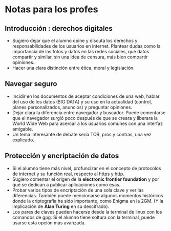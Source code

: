 # Notas para los profes

## Introducción : derechos digitales
- Sugiero dejar que el alumno opine y discuta los derechos y responsabilidades de los usuarios en internet. Plantear dudas como la importancia de las fotos y datos en las redes sociales, qué datos compartir y similar, sin una idea de censura, más bien compartir opiniones.
- Hacer una clara distinción entre ética, moral y legislación.

## Navegar seguro

- Incidir en los documentos de aceptar condiciones de una web, hablar del uso de los datos (BIG DATA) y su uso en la actualidad (control, planes personalizados, anuncios) y preguntar opiniones.
- Dejar clara la diferencia entre navegador y buscador. Puede comentarse que el navegador surgió poco después de que se creara y liberara la World Wide Web para acercar a los usuarios comunes con una interfaz amigable.
- Un tema interesante de debate sería TOR, pros y contras, una vez explicado.

## Protección y encriptación de datos

- Si el alumno tiene más nivel, profuncizar en el concepto de protocolos de internet y su función real, respecto al https y http.
- Sugiero comentar el origen de la **electronic frontier foundation** y por qué se dedican a publicar aplicaciones como esas. 
- Probar varios tipos de encriptación de una sola clave y ver las diferencias. También puede mencionarse algunos momentos históricos donde la criptografía ha sido importante, como Enigma en la 2GM. (Y la implicación de **Alan Turing** en su descifrado). 
- Los pares de claves pueden hacerse desde la terminal de linux con los comandos de gpg. Si el alumno tiene soltura con la terminal, puede usarse esta opción más avanzada. 
